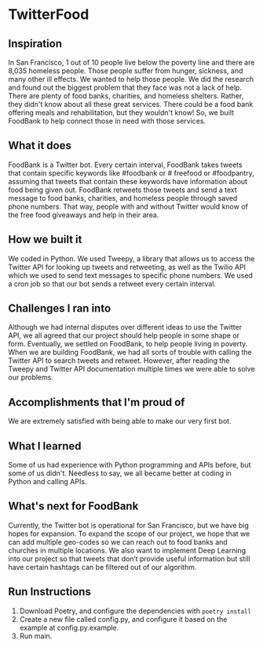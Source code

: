 # TwitterFood

## Inspiration
In San Francisco, 1 out of 10 people live below the poverty line and there are 8,035 homeless people. Those people suffer from hunger, sickness, and many other ill effects. We wanted to help those people. We did the research and found out the biggest problem that they face was not a lack of help. There are plenty of food banks, charities, and homeless shelters. Rather, they didn't know about all these great services. There could be a food bank offering meals and rehabilitation, but they wouldn't know! So, we built FoodBank to help connect those in need with those services.

## What it does
FoodBank is a Twitter bot. Every certain interval, FoodBank takes tweets that contain specific keywords like #foodbank or # freefood or #foodpantry, assuming that tweets that contain these keywords have information about food being given out. FoodBank retweets those tweets and send a text message to food banks, charities, and homeless people through saved phone numbers. That way, people with and without Twitter would know of the free food giveaways and help in their area.  

## How we built it
We coded in Python. We used Tweepy, a library that allows us to access the Twitter API for looking up tweets and retweeting, as well as the Twilio API which we used to send text messages to specific phone numbers. We used a cron job so that our bot sends a retweet every certain interval.

## Challenges I ran into
Although we had internal disputes over different ideas to use the Twitter API, we all agreed that our project should help people in some shape or form. Eventually, we settled on FoodBank, to help people living in poverty. When we are building FoodBank, we had all sorts of trouble with calling the Twitter API to search tweets and retweet. However, after reading the Tweepy and Twitter API documentation multiple times we were able to solve our problems.

## Accomplishments that I'm proud of
We are extremely satisfied with being able to make our very first bot.

## What I learned
Some of us had experience with Python programming and APIs before, but some of us didn't. Needless to say, we all became better at coding in Python and calling APIs. 

## What's next for FoodBank
Currently, the Twitter bot is operational for San Francisco, but we have big hopes for expansion. To expand the scope of our project, we hope that we can add multiple geo-codes so we can reach out to food banks and churches in multiple locations. We also want to implement Deep Learning into our project so that tweets that don’t provide useful information but still have certain hashtags can be filtered out of our algorithm.

## Run Instructions
1. Download Poetry, and configure the dependencies with `poetry install`
2. Create a new file called config.py, and configure it based on the example at config.py.example.
3. Run main.
